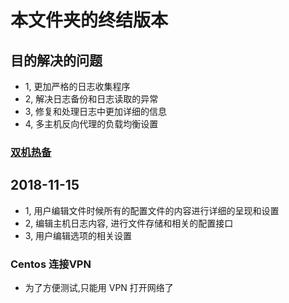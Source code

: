 # 本文件夹的终结版本

## 目的解决的问题
- 1, 更加严格的日志收集程序
- 2, 解决日志备份和日志读取的异常
- 3, 修复和处理日志中更加详细的信息
- 4, 多主机反向代理的负载均衡设置

### [双机热备](https://www.cnblogs.com/wang-meng/p/5861174.html)


## 2018-11-15 
- 1, 用户编辑文件时候所有的配置文件的内容进行详细的呈现和设置
- 2, 编辑主机日志内容, 进行文件存储和相关的配置接口
- 3, 用户编辑选项的相关设置

### Centos 连接VPN
- 为了方便测试,只能用 VPN 打开网络了






